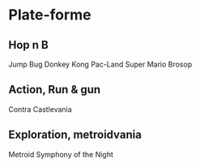 # Plate-forme

## Hop n B

Jump Bug
Donkey Kong
Pac-Land
Super Mario Brosop

## Action, Run & gun

Contra
Castlevania

## Exploration, metroidvania

Metroid
Symphony of the Night
